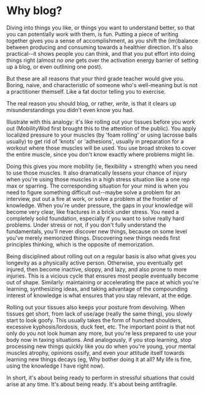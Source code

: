 # Why blog?

Diving into things you like, or things you want to understand better,
so that you can potentially work with them, is fun. Putting a piece of
writing together gives you a sense of accomplishment, as you shift the
(im)balance between producing and consuming towards a healthier
direction. It's also practical--it shows people you can think, and
that you put effort into doing things right (almost _no one_ gets over
the activation energy barrier of setting up a blog, or even outlining
one post).

But these are all reasons that your third grade teacher would give
you. Boring, naive, and characteristic of someone who's well-meaning
but is not a practitioner themself. Like a fat doctor telling you to
exercise.

The real reason you should blog, or rather, _write_, is that it clears
up misunderstandings you didn't even know you had.

Illustrate with this analogy: it's like rolling out your tissues
before you work out (MobilityWod first brought this to the attention
of the public). You apply localized pressure to your muscles (by 'foam
rolling' or using lacrosse balls usually) to get rid of 'knots' or
'adhesions', usually in preparation for a workout where those muscles
will be used. You use broad strokes to cover the entire muscle, since
you don't know exactly where problems might lie.

Doing this gives you more mobility (ie, flexibility + strength) when
you need to use those muscles. It also dramatically lessens your
chance of injury when you're using those muscles in a high stress
situation like a one rep max or sparring. The corresponding situation
for your mind is when you need to figure something difficult
out--maybe solve a problem for an interview, put out a fire at work,
or solve a problem at the frontier of knowledge. When you're under
pressure, the gaps in your knowledge will become very clear, like
fractures in a brick under stress. You need a completely solid
foundation, especially if you want to solve really hard problems.
Under stress or not, if you don't fully understand the fundamentals,
you'll never discover new things, because on some level you've merely
memorized things. Discovering new things needs first principles
thinking, which is the opposite of memorization.

Being disciplined about rolling out on a regular basis is also what
gives you longevity as a physically active person. Otherwise, you
eventually get injured, then become inactive, sloppy, and lazy, and
also prone to more injuries. This is a vicious cycle that ensures most
people eventually become out of shape. Similarly: maintaining or
accelerating the pace at which you're learning, synthesizing ideas,
and taking advantage of the compounding interest of knowledge is what
ensures that you stay relevant, at the edge.

Rolling out your tissues also keeps your posture from devolving. When
tissues get short, from lack of use/age (really the same thing), you
slowly start to look goofy. This usually takes the form of hunched
shoulders, excessive kyphosis/lordosis, duck feet, etc. The important
point is that not only do you not look human any more, but you're less
prepared to use your body now in taxing situations. And analogously,
if you stop learning, stop processing new things quickly like you do
when you're young, your mental muscles atrophy, opinions ossify, and
even your attitude itself towards learning new things decays (eg, Why
bother doing it at all? My life is fine, using the knowledge I have
right now).

In short, it's about being ready to perform in stressful situations
that could arise at any time. It's about being ready. It's about being
antifragile.
